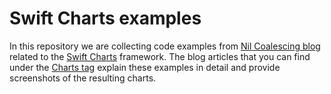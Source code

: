 # Swift Charts examples

In this repository we are collecting code examples from [Nil Coalescing blog](https://nilcoalescing.com/blog/) related to the [Swift Charts](https://developer.apple.com/documentation/charts) framework. The blog articles that you can find under the [Charts tag](https://nilcoalescing.com/tags/charts/) explain these examples in detail and provide screenshots of the resulting charts.
